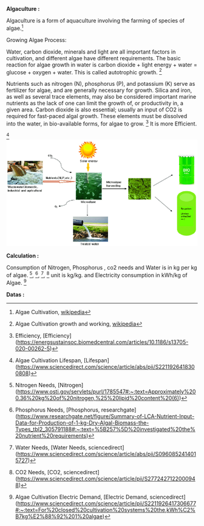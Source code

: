 **Algaculture :**

Algaculture is a form of aquaculture involving the farming of species of algae.[^1]

Growing Algae Process: 

Water, carbon dioxide, minerals and light are all important factors in cultivation, and different algae have different requirements. The basic reaction for algae growth in water is carbon dioxide + light energy + water = glucose + oxygen + water. This is called autotrophic growth. [^2]

Nutrients such as nitrogen (N), phosphorus (P), and potassium (K) serve as fertilizer for algae, and are generally necessary for growth. Silica and iron, as well as several trace elements, may also be considered important marine nutrients as the lack of one can limit the growth of, or productivity in, a given area. Carbon dioxide is also essential; usually an input of CO2 is required for fast-paced algal growth. These elements must be dissolved into the water, in bio-available forms, for algae to grow. [^7] It is more Efficient.

 [^8]
![img_1.png](img_1.png)


**Calculation :**

Consumption of Nitrogen, Phosphorus , co2 needs and Water is in kg per kg of algae. [^3], [^4], [^5], [^6] unit is kg/kg. and Electricity consumption in kWh/kg of Algae. [^9]

**Datas :**

[^1]: Algae Cultivation, [wikipedia](https://en.wikipedia.org/wiki/Algaculture#Growing_algae)

[^2]: Algae Cultivation growth and working, [wikipedia](https://en.wikipedia.org/wiki/Algaculture#Growing_algae)

[^3]: Nitrogen Needs, [Nitrogen] (https://www.osti.gov/servlets/purl/1785547#:~:text=Approximately%200.36%20kg%20of%20nitrogen,%25%20lipid%20content%20(6))

[^4]: Phosphorus Needs, [Phosphorus, researchgate] (https://www.researchgate.net/figure/Summary-of-LCA-Nutrient-Input-Data-for-Production-of-1-kg-Dry-Algal-Biomass-the-Types_tbl2_305791188#:~:text=%5B257%5D%20investigated%20the%20nutrient%20requirements)

[^5]: Water Needs, [Water Needs, sciencedirect] (https://www.sciencedirect.com/science/article/abs/pii/S0960852414015727)

[^6]: CO2 Needs, [CO2, sciencedirect] (https://www.sciencedirect.com/science/article/pii/S2772427122000948)

[^7]: Efficiency, [Efficiency] (https://energsustainsoc.biomedcentral.com/articles/10.1186/s13705-020-00262-5)

[^8]: Algae Cultivation Lifespan, [Lifespan] (https://www.sciencedirect.com/science/article/abs/pii/S2211926418300808)

[^9]: Algae Cultivation Electric Demand, [Electric Demand, sciencedirect] (https://www.sciencedirect.com/science/article/pii/S2211926417306677#:~:text=For%20closed%20cultivation%20systems%20the,kWh%C2%B7kg%E2%88%92%201%20algae)

                                